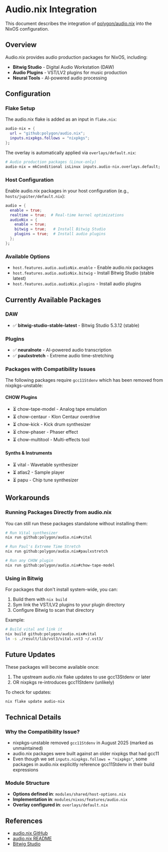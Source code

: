 # Audio.nix Integration

This document describes the integration of [polygon/audio.nix](https://github.com/polygon/audio.nix) into the NixOS configuration.

## Overview

Audio.nix provides audio production packages for NixOS, including:
- **Bitwig Studio** - Digital Audio Workstation (DAW)
- **Audio Plugins** - VST/LV2 plugins for music production
- **Neural Tools** - AI-powered audio processing

## Configuration

### Flake Setup

The audio.nix flake is added as an input in `flake.nix`:

```nix
audio-nix = {
  url = "github:polygon/audio.nix";
  inputs.nixpkgs.follows = "nixpkgs";
};
```

The overlay is automatically applied via `overlays/default.nix`:

```nix
# Audio production packages (Linux-only)
audio-nix = mkConditional isLinux inputs.audio-nix.overlays.default;
```

### Host Configuration

Enable audio.nix packages in your host configuration (e.g., `hosts/jupiter/default.nix`):

```nix
audio = {
  enable = true;
  realtime = true;  # Real-time kernel optimizations
  audioNix = {
    enable = true;
    bitwig = true;   # Install Bitwig Studio
    plugins = true;  # Install audio plugins
  };
};
```

### Available Options

- `host.features.audio.audioNix.enable` - Enable audio.nix packages
- `host.features.audio.audioNix.bitwig` - Install Bitwig Studio (stable latest)
- `host.features.audio.audioNix.plugins` - Install audio plugins

## Currently Available Packages

### DAW
- ✅ **bitwig-studio-stable-latest** - Bitwig Studio 5.3.12 (stable)

### Plugins
- ✅ **neuralnote** - AI-powered audio transcription
- ✅ **paulxstretch** - Extreme audio time-stretching

### Packages with Compatibility Issues

The following packages require `gcc11Stdenv` which has been removed from nixpkgs-unstable:

#### CHOW Plugins
- ⏳ chow-tape-model - Analog tape emulation
- ⏳ chow-centaur - Klon Centaur overdrive
- ⏳ chow-kick - Kick drum synthesizer
- ⏳ chow-phaser - Phaser effect
- ⏳ chow-multitool - Multi-effects tool

#### Synths & Instruments
- ⏳ vital - Wavetable synthesizer
- ⏳ atlas2 - Sample player
- ⏳ papu - Chip tune synthesizer

## Workarounds

### Running Packages Directly from audio.nix

You can still run these packages standalone without installing them:

```bash
# Run Vital synthesizer
nix run github:polygon/audio.nix#vital

# Run Paul's Extreme Time Stretch
nix run github:polygon/audio.nix#paulxstretch

# Run any CHOW plugin
nix run github:polygon/audio.nix#chow-tape-model
```

### Using in Bitwig

For packages that don't install system-wide, you can:

1. Build them with `nix build`
2. Sym link the VST/LV2 plugins to your plugin directory
3. Configure Bitwig to scan that directory

Example:
```bash
# Build vital and link it
nix build github:polygon/audio.nix#vital
ln -s ./result/lib/vst3/vital.vst3 ~/.vst3/
```

## Future Updates

These packages will become available once:
1. The upstream audio.nix flake updates to use gcc13Stdenv or later
2. OR nixpkgs re-introduces gcc11Stdenv (unlikely)

To check for updates:
```bash
nix flake update audio-nix
```

## Technical Details

### Why the Compatibility Issue?

- nixpkgs-unstable removed `gcc11Stdenv` in August 2025 (marked as unmaintained)
- audio.nix packages were built against an older nixpkgs that had gcc11
- Even though we set `inputs.nixpkgs.follows = "nixpkgs"`, some packages in audio.nix explicitly reference gcc11Stdenv in their build expressions

### Module Structure

- **Options defined in**: `modules/shared/host-options.nix`
- **Implementation in**: `modules/nixos/features/audio.nix`
- **Overlay configured in**: `overlays/default.nix`

## References

- [audio.nix GitHub](https://github.com/polygon/audio.nix)
- [audio.nix README](https://github.com/polygon/audio.nix#readme)
- [Bitwig Studio](https://www.bitwig.com/)
